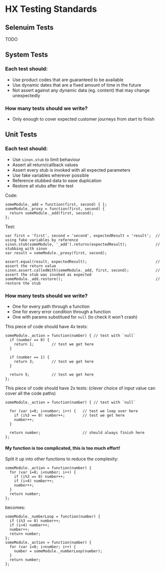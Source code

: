 # HX Testing Standards

## Selenuim Tests

TODO

## System Tests

### Each test should:
* Use product codes that are guaranteed to be available
* Use dynamic dates that are a fixed amount of time in the future
* Not assert against any dynamic data (eg. content) that may change unexpectedly

### How many tests should we write?
* Only enough to cover expected customer journeys from start to finish


## Unit Tests

### Each test should:
* Use `sinon.stub` to limit behaviour
* Assert all return/callback values
* Assert every stub is invoked with all expected parameters
* Use fake variables wherever possible
* Reference stubbed data to ease duplication
* Restore all stubs after the test

Code:
```
someModule._add = function(first, second) { };
someModule._proxy = function(first, second) {
  return someModule._add(first, second);
};
```
Test:
```
var first = 'first', second = 'second', expectedResult = 'result';  // using fake variables by reference
sinon.stub(someModule, '_add').returns(expectedResult);             // stubbing with sinon
var result = someModule._proxy(first, second);

assert.equal(result, expectedResult);                               // assert the return value
sinon.assert.calledWith(someModule._add, first, second);            // assert the stub was invoked as expected
someModule._add.restore();                                          // restore the stub
```

### How many tests should we write?

* One for every path through a function
* One for every error condition through a function
* One with params substitued for `null` (to check it won't crash)

This piece of code should have 4x tests:
```
someModule._action = function(number) { // test with `null`
  if (number == 0) {
    return 1;        // test we get here
  }

  if (number == 1) {
    return 3;        // test we get here
  }

  return 5;          // test we get here
};
```

This piece of code should have 2x tests: (clever choice of input value can cover all the code paths)
```
someModule._action = function(number) { // test with `null`

  for (var i=0; i<number; i++) {   // test we loop over here
    if (i%3 == 0) number++;        // test we get here
    number++;
  }

  return number;                   // should always finish here
};
```

#### My function is too complicated, this is too much effort!

Split it up into other functions to reduce the complexity:
```
someModule._action = function(number) {
  for (var i=0; i<number; i++) {
    if (i%3 == 0) number++;
    if (i>4) number++;
    number++;
  }
  return number;
};
```
becomes:
```
someModule._numberLoop = function(number) {
  if (i%3 == 0) number++;
  if (i>4) number++;
  number++;
  return number;
};
someModule._action = function(number) {
  for (var i=0; i<number; i++) {
    number = someModule._numberLoop(number);
  }
  return number;
};
```
